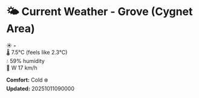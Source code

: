 # 🌤️ Current Weather - Grove (Cygnet Area)

☀️ **-**  
🌡️ 7.5°C (feels like 2.3°C)  
💧 59% humidity  
💨 W 17 km/h  

**Comfort:** Cold ❄️  
**Updated:** 20251011090000

